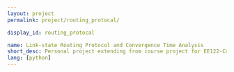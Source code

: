 ```yaml
---
layout: project
permalink: project/routing_protocal/

display_id: routing_protocal

name: Link-state Routing Protocol and Convergence Time Analysis
short_desc: Personal project extending from course project for EE122-Communication Network at Berkeley
lang: [python]
---
```

